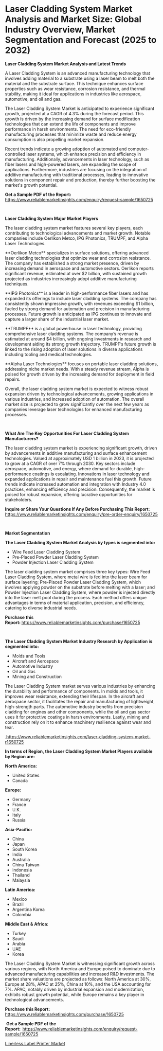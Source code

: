 <p><h1>Laser Cladding System Market Analysis and Market Size: Global Industry Overview, Market Segmentation and Forecast (2025 to 2032)</h1></p><p><strong>Laser Cladding System Market Analysis and Latest Trends</strong></p>
<p><p>A Laser Cladding System is an advanced manufacturing technology that involves adding material to a substrate using a laser beam to melt both the material and the substrate surface. This technique enhances surface properties such as wear resistance, corrosion resistance, and thermal stability, making it ideal for applications in industries like aerospace, automotive, and oil and gas.</p><p>The Laser Cladding System Market is anticipated to experience significant growth, projected at a CAGR of 4.3% during the forecast period. This growth is driven by the increasing demand for surface modification technologies that can extend the life of components and improve performance in harsh environments. The need for eco-friendly manufacturing processes that minimize waste and reduce energy consumption is also propelling market expansion.</p><p>Recent trends indicate a growing adoption of automated and computer-controlled laser systems, which enhance precision and efficiency in manufacturing. Additionally, advancements in laser technology, such as fiber lasers and high-powered lasers, are expanding the scope of applications. Furthermore, industries are focusing on the integration of additive manufacturing with traditional processes, leading to innovative solutions in component repair and production, thereby further boosting the market's growth potential.</p></p>
<p><strong>Get a Sample PDF of the Report:&nbsp;</strong> <a href="https://www.reliablemarketinsights.com/enquiry/request-sample/1650725?utm_campaign=2004&utm_medium=2&utm_source=Github&utm_content=ia&utm_term=17022025&utm_id=laser-cladding-system">https://www.reliablemarketinsights.com/enquiry/request-sample/1650725</a></p>
<p>&nbsp;</p>
<p><strong>Laser Cladding System Major Market Players</strong></p>
<p><p>The laser cladding system market features several key players, each contributing to technological advancements and market growth. Notable companies include Oerlikon Metco, IPG Photonics, TRUMPF, and Alpha Laser Technologies. </p><p>**Oerlikon Metco** specializes in surface solutions, offering advanced laser cladding technologies that optimize wear and corrosion resistance. The company has established a strong market presence, driven by increasing demand in aerospace and automotive sectors. Oerlikon reports significant revenue, estimated at over $2 billion, with sustained growth projected as industries increasingly adopt additive manufacturing techniques.</p><p>**IPG Photonics** is a leader in high-performance fiber lasers and has expanded its offerings to include laser cladding systems. The company has consistently shown impressive growth, with revenues exceeding $1 billion, fueled by strong demand for automation and precision in manufacturing processes. Future growth is anticipated as IPG continues to innovate and capture a larger share of the industrial laser market.</p><p>**TRUMPF** is a global powerhouse in laser technology, providing comprehensive laser cladding systems. The company’s revenue is estimated at around $4 billion, with ongoing investments in research and development aiding its strong growth trajectory. TRUMPF’s future growth is linked to the rising adoption of laser solutions in diverse applications including tooling and medical technologies.</p><p>**Alpha Laser Technologies** focuses on portable laser cladding solutions, addressing niche market needs. With a steady revenue stream, Alpha is poised for growth driven by the increasing demand for deployment in field repairs.</p><p>Overall, the laser cladding system market is expected to witness robust expansion driven by technological advancements, growing applications in various industries, and increased adoption of automation. The overall market size is projected to grow significantly over the next few years as companies leverage laser technologies for enhanced manufacturing processes.</p></p>
<p>&nbsp;</p>
<p><strong>What Are The Key Opportunities For Laser Cladding System Manufacturers?</strong></p>
<p><p>The laser cladding system market is experiencing significant growth, driven by advancements in additive manufacturing and surface enhancement technologies. Valued at approximately USD 1 billion in 2023, it is projected to grow at a CAGR of over 7% through 2030. Key sectors include aerospace, automotive, and energy, where demand for durable, high-performance coatings is escalating. Innovations in laser technology and expanded applications in repair and maintenance fuel this growth. Future trends indicate increased automation and integration with Industry 4.0 practices, enhancing efficiency and precision. Consequently, the market is poised for robust expansion, offering lucrative opportunities for stakeholders.</p></p>
<p><strong>Inquire or Share Your Questions If Any Before Purchasing This Report:</strong> <a href="https://www.reliablemarketinsights.com/enquiry/pre-order-enquiry/1650725?utm_campaign=2004&utm_medium=2&utm_source=Github&utm_content=ia&utm_term=17022025&utm_id=laser-cladding-system">https://www.reliablemarketinsights.com/enquiry/pre-order-enquiry/1650725</a></p>
<p>&nbsp;</p>
<p><strong>Market Segmentation</strong></p>
<p><strong>The Laser Cladding System Market Analysis by types is segmented into:</strong></p>
<p><ul><li>Wire Feed Laser Cladding System</li><li>Pre-Placed Powder Laser Cladding System</li><li>Powder Injection Laser Cladding System</li></ul></p>
<p><p>The laser cladding system market comprises three key types: Wire Feed Laser Cladding System, where metal wire is fed into the laser beam for surface layering; Pre-Placed Powder Laser Cladding System, which involves applying powder on the substrate before melting with a laser; and Powder Injection Laser Cladding System, where powder is injected directly into the laser melt pool during the process. Each method offers unique advantages in terms of material application, precision, and efficiency, catering to diverse industrial needs.</p></p>
<p><strong>Purchase this Report:&nbsp;</strong><a href="https://www.reliablemarketinsights.com/purchase/1650725?utm_campaign=2004&utm_medium=2&utm_source=Github&utm_content=ia&utm_term=17022025&utm_id=laser-cladding-system">https://www.reliablemarketinsights.com/purchase/1650725</a></p>
<p>&nbsp;</p>
<p><strong>The Laser Cladding System Market Industry Research by Application is segmented into:</strong></p>
<p><ul><li>Molds and Tools</li><li>Aircraft and Aerospace</li><li>Automotive Industry</li><li>Oil and Gas</li><li>Mining and Construction</li></ul></p>
<p><p>The Laser Cladding System market serves various industries by enhancing the durability and performance of components. In molds and tools, it improves wear resistance, extending their lifespan. In the aircraft and aerospace sector, it facilitates the repair and manufacturing of lightweight, high-strength parts. The automotive industry benefits from precision cladding for engines and other components, while the oil and gas sector uses it for protective coatings in harsh environments. Lastly, mining and construction rely on it to enhance machinery resilience against wear and tear.</p></p>
<p><a href="https://www.reliablemarketinsights.com/laser-cladding-system-market-r1650725?utm_campaign=2004&utm_medium=2&utm_source=Github&utm_content=ia&utm_term=17022025&utm_id=laser-cladding-system">&nbsp;https://www.reliablemarketinsights.com/laser-cladding-system-market-r1650725</a></p>
<p><strong>In terms of Region, the Laser Cladding System Market Players available by Region are:</strong></p>
<p>
    <p> <strong> North America: </strong>
        <ul>
            <li>United States</li>
            <li>Canada</li>
        </ul>
        </p> 
    <p> <strong> Europe: </strong>
        <ul>
            <li>Germany</li>
            <li>France</li>
            <li>U.K.</li>
            <li>Italy</li>
            <li>Russia</li>
        </ul>
        </p> 
    <p> <strong> Asia-Pacific: </strong>
        <ul>
            <li>China</li>
            <li>Japan</li>
            <li>South Korea</li>
            <li>India</li>
            <li>Australia</li>
            <li>China Taiwan</li>
            <li>Indonesia</li>
            <li>Thailand</li>
            <li>Malaysia</li>
        </ul>
        </p> 
    <p> <strong> Latin America: </strong>
        <ul>
            <li>Mexico</li>
            <li>Brazil</li>
            <li>Argentina Korea</li>
            <li>Colombia</li>
        </ul>
        </p> 
    <p> <strong> Middle East & Africa: </strong>
        <ul>
            <li>Turkey</li>
            <li>Saudi</li>
            <li>Arabia</li>
            <li>UAE</li>
            <li>Korea</li>
        </ul>
    </p>
    </p>
<p><p>The Laser Cladding System Market is witnessing significant growth across various regions, with North America and Europe poised to dominate due to advanced manufacturing capabilities and increased R&D investments. The market share valuations are projected as follows: North America at 30%, Europe at 28%, APAC at 25%, China at 10%, and the USA accounting for 7%. APAC, notably driven by industrial expansion and modernization, exhibits robust growth potential, while Europe remains a key player in technological advancements.</p></p>
<p><strong>Purchase this Report: </strong><a href="https://www.reliablemarketinsights.com/purchase/1650725?utm_campaign=2004&utm_medium=2&utm_source=Github&utm_content=ia&utm_term=17022025&utm_id=laser-cladding-system">https://www.reliablemarketinsights.com/purchase/1650725</a></p>
<p>&nbsp;<strong>Get a Sample PDF of the Report:&nbsp;&nbsp;</strong><a href="https://www.reliablemarketinsights.com/enquiry/request-sample/1650725?utm_campaign=2004&utm_medium=2&utm_source=Github&utm_content=ia&utm_term=17022025&utm_id=laser-cladding-system">https://www.reliablemarketinsights.com/enquiry/request-sample/1650725</a></p>
<p><strong></strong></p>
<p><p><a href="https://github.com/NarcisoFerry/Market-Research-Report-List-1/blob/main/linerless-label-printer-market.md?utm_campaign=2004&utm_medium=2&utm_source=Github&utm_content=ia&utm_term=17022025&utm_id=laser-cladding-system">Linerless Label Printer Market</a></p></p>